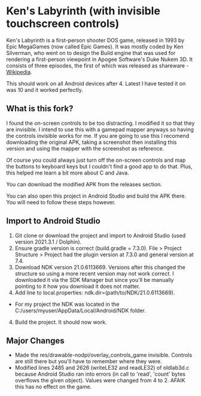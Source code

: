 Ken's Labyrinth (with invisible touchscreen controls)
=============

Ken's Labyrinth is a first-person shooter DOS game, released in 1993 by Epic MegaGames (now called Epic Games). It was mostly coded by Ken Silverman, who went on to design the Build engine that was used for rendering a first-person viewpoint in Apogee Software's Duke Nukem 3D. It consists of three episodes, the first of which was released as shareware - [Wikipedia](https://en.wikipedia.org/wiki/Ken%27s_Labyrinth).

This should work on all Android devices after 4. Latest I have tested it on was 10 and it worked perfectly. 

## What is this fork? 

I found the on-screen controls to be too distracting. I modified it so that they are invisible. I intend to use this with a gamepad mapper anyways so having the controls invisible works for me.  If you are going to use this I recomend downloading the original APK, taking a screenshot then installing this version and using the mapper with the screenshot as reference. 

Of course you could always just turn off the on-screen controls and map the buttons to keyboard keys but I couldn't find a good app to do that. Plus, this helped me learn a bit more about C and Java.

You can download the modified APK from the releases section. 

You can also open this project in Android Studio and build the APK there. You will need to follow these steps however.

## Import to Android Studio
 1. Git clone or download the project and import to Android Studio (used version 2021.3.1 / Dolphin).
 2. Ensure gradle version is correct (build.gradle = 7.3.0). File > Project Structure > Project had the plugin version at 7.3.0 and general version at 7.4.
 2. Download NDK version 21.0.6113669. Versions after this changed the structure so using a more recent version may not work correct. I downloaded it via the SDK Manager but since you'll be manually pointing to it how you download it does not matter. 
 3. Add line to local.properties: ndk.dir=(path/to/NDK/21.0.6113669).
  - For my project the NDK was located in the C:/users/myuser/AppData/Local/Android/NDK folder. 
 4. Build the project. It should now work. 

## Major Changes
 - Made the res/drawable-nodpi/overlay_controls_game invisible. Controls are still there but you'll have to remember where they were. 
 - Modified lines 2485 and 2626 (writeLE32 and readLE32) of oldlab3d.c because Android Studio ran into errors (in call to 'read', 'count' bytes overflows the given object). Values were changed from 4 to 2. AFAIK this has no effect on the game. 
